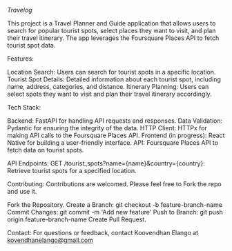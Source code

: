 *Travelog*

This project is a Travel Planner and Guide application that allows users to search for popular tourist spots, select places they want to visit, and plan their travel itinerary. The app leverages the Foursquare Places API to fetch tourist spot data.

Features:

  Location Search: Users can search for tourist spots in a specific location.
  Tourist Spot Details: Detailed information about each tourist spot, including name, address, categories, and distance.
  Itinerary Planning: Users can select spots they want to visit and plan their travel itinerary accordingly.


Tech Stack:

  Backend: FastAPI for handling API requests and responses.
  Data Validation: Pydantic for ensuring the integrity of the data.
  HTTP Client: HTTPx for making API calls to the Foursquare Places API.
  Frontend (in progress): React Native for building a user-friendly interface.
  API: Foursquare Places API to fetch data on tourist spots.

API Endpoints:
GET /tourist_spots?name={name}&country={country}: Retrieve tourist spots for a specified location.

Contributing:
Contributions are welcomed. Please feel free to Fork the repo and use it.

Fork the Repository.
Create a Branch: git checkout -b feature-branch-name
Commit Changes: git commit -m 'Add new feature'
Push to Branch: git push origin feature-branch-name
Create Pull Request.

Contact:
For questions or feedback, contact Koovendhan Elango at kovendhanelango@gmail.com

